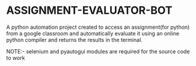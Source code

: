 # ASSIGNMENT-EVALUATOR-BOT

A python automation project created to access an assignment(for python) from a google classroom and automatically evaluate it using an online python compiler and returns the results in the terminal.

NOTE:- selenium and pyautogui modules are required for the source code to work
